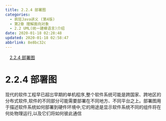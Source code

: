 ```yaml
---
title: 2.2.4 部署图
categories: 
  - 疯狂Java讲义 (第4版)
  - 第2章 理解面向对象
  - 2.2 UML(统一建模语言)介绍
date: 2020-01-18 02:28:48
updated: 2020-01-18 02:58:47
abbrlink: 8e8bc32c
---
```

<div id='my_toc'><a href="/JavaReadingNotes/8e8bc32c/#2-2-4-部署图" class="header_1">2.2.4 部署图</a>&nbsp;<br></div>
<style>.header_1{margin-left: 1em;}.header_2{margin-left: 2em;}.header_3{margin-left: 3em;}.header_4{margin-left: 4em;}.header_5{margin-left: 5em;}.header_6{margin-left: 6em;}</style>
<!--more-->
<script>if (navigator.platform.search('arm')==-1){document.getElementById('my_toc').style.display = 'none';}var e,p = document.getElementsByTagName('p');while (p.length>0) {e = p[0];e.parentElement.removeChild(e);}</script>

<!--end-->
# 2.2.4 部署图
现代的软件工程早已超岀早期的单机程序,整个软件系统可能是跨国家、跨地区的分布式软件,软件的不同部分可能需要部署在不同地方、不同平台之上。部署图用于描述软件系统如何部署到硬件环境中,它的用途是显示软件系统不同的组件将在何处物理运行,以及它们将如何彼此通信
